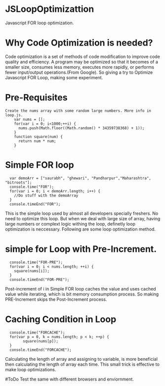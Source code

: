 # JSLoopOptimizattion
Javascript FOR loop optimization.

# Why Code Optimization is needed?
  Code optimization is a set of methods of code modification to improve code quality and efficiency. A program may be   optimized so that it becomes of a smaller size, consumes less memory, executes more rapidly, or performs fewer       input/output operations.(From Google). 
  So giving a try to Optimize Javascript FOR Loop, making some experiment.
  
# Pre-Requisites
    Create the nums array with some random large numbers. More info in loop.js.
        var nums = [];
        for(var i = 0; i<1000;++i) {
          nums.push(Math.floor((Math.random() * 34359738368) + 1));
        }
        function square(num) {
          return num * num;
        }
    
# Simple FOR loop
      var demoArr = ["saurabh", "ghewari", "Pandharpur","Maharashtra", "bitroots"];
      console.time("FOR");
      for(var i = 0; i < demoArr.length; i++) {
        //Do stuff with the demoArray
      }
      console.timeEnd("FOR");
  
  This is the simple loop used by almost all developers specially freshers. No need to optimize this loop. But when   we deal with large size of array, having large numbers or complext logic withing the loop, definetly loop          optimization is neccessary. Following are some loop optimization method.

# simple for Loop with Pre-Increment.
      console.time("FOR-PRE");
      for(var i = 0; i < nums.length; ++i) {
        square(nums[i]);
      }
      console.timeEnd("FOR-PRE");
  
  Post-increment of i in Simple FOR loop caches the value and uses cached value while iterating, which is bit        memory consumption process. So making PRE-Increment skips the Post-Increment process.

# Caching Condition in Loop
      console.time("FORCACHE");
      for(var p = 0, k = nums.length; p < k; ++p) {
            square(nums[p]);
      }
      console.timeEnd("FORCACHE");
  
  Calculating the length of array and assigning to variable, is more beneficial then calculating the length of       array each time. This small trick is effective to make loop optimizations.
  
 
#ToDo
  Test the same with different browsers and enviornment.
